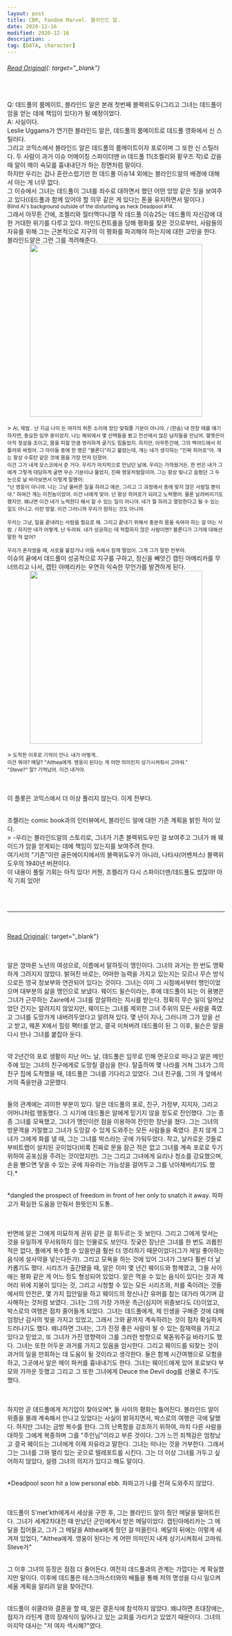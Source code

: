 ```yaml
---
layout: post
title: CBR, Fandom Marvel. 블라인드 알.
date: 2020-12-16
modified: 2020-12-16
description: .
tag: [DATA, character]
---
```

###### [Read Original](https://www.cbr.com/comic-book-legends-revealed-564/){: target="_blank"}

<br/>
<br/>
Q: 데드풀의 룸메이트, 블라인드 알은 본래 첫번째 블랙위도우(그리고 그녀는 데드풀이 암을 얻는 데에 책임이 있다)가 될 예정이었다.<br/>
A: 사실이다.

<br/>
Leslie Uggams가 연기한 블라인드 알은, 데드풀의 룸메이트로 데드풀 영화에서 신 스틸러다. <br/>
그리고 코믹스에서 블라인드 알은 데드풀의 룸메이트이자 포로이며 그 또한 신 스틸러다. 
두 사람이 과거 이슈 어메이징 스파이더맨 in 데드풀 11(조켈리와 핕우즈 작)로 갔을 때 알이 메이 숙모를 흉내내던가 하는 장면처럼 말이다. 

<br/>
하지만 우리는 겁나 혼란스럽기만 한 데드풀 이슈14 외에는 블라인드알의 배경에 대해서 아는 게 너무 없다. 
<br/>그 이슈에서 그녀는 데드풀이 그녀를 죄수로 대하면서 했던 어떤 엉망 같은 짓을 보여주고 있다(데드풀과 함께 있어야 할 의무 같은 게 있다는 톤을 유지하면서 말이다.) 

<br/>
<small>Blind Al's background outside of the disturbing as heck Deadpool #14. </small>

<br/>
그래서 아무튼 간에, 조켈리와 월터맥다니엘 작 데드풀 이슈25는 
데드풀의 자신감에 대한 거대한 위기를 다루고 있다. 
마인드컨트롤을 당해 평화를 찾은 것으로부터, 사람들의 자유를 위해 그는
근본적으로 지구의 이 평화를 파괴해야 하는지에 대한 고민을 한다.

<br/>
블라인드알은 그런 그를 격려해준다.

<center><img src="https://static1.cbrimages.com/wp-content/uploads/goodcomics/2016/02/deadpool25a.jpg?dpr=1.5" width="400px"></center>
<br/>
> <small> Al, 제발.. 난 지금 나이 든 여자의 허튼 소리에 장단 맞춰줄 기분이 아니야. / 
(한숨) 내 한창 때를 얘기하자면, 중요한 임무 중이었지. 
나는 해외에서 몇 선택들을 봤고 전선에서 많은 남자들을 만났어.
헬멧끈이 아직 젖살을 조이고, 
몸을 피할 만큼 영리하게 굴기도 힘들었지. 
하지만, 아무튼간에, 그의 백야드에서 히틀러와 싸웠어. 
그 아이들 중에 한 명은 "블론디"라고 불렸는데, 
걔는 네가 생각하는 "진짜 히어로"야. 
걔는 항상 수류탄 같은 것에 몸을 가장 먼저 던졌어. 
<br/>이건 그가 내게 모스코에서 준 거다. 
우리가 마지막으로 만났던 날에. 
우리는 가까웠거든. 
한 번은 내가 그에게 그렇게 대담하게 굴면 무슨 기분이냐 물었지, 
진짜 영웅처럼말이야.  
그는 항상 빛나고 슬펐던 그 두 눈으로 날 바라보면서 이렇게 말했어:
<br/>"난 영웅이 아니야. 나는 그냥 올바른 일을 하려고 애쓴, 
그리고 그 과정에서 총에 맞지 않은 사람일 뿐이야." 하여간 걔는 미친놈이었어. 이건 너에게 맞아. 
 넌 항상 히어로가 되려고 노력했어. 물론 날려버리기도 했지만. 
왜냐면 이건 네가 노력한다 해서 할 수 있는 일이 아니야. 
네가 뭘 하려고 열망한다고 될 수 있는 일도 아니고. 이런 망할. 
이건 그러니까 우리가 원하는 것도 아니야. 
<br/><br/>
우리는 그냥, 일을 끝내려는 사람을 필요로 해.
그리고 끝내기 위해서 충분히 몸을 숙여야 하는 걸 아는 사람. / 
하지만 내가 어떻게. 난 두려워. 내가 성공하는 데 
적합하지 않은 사람이면? 블론디가 그거에 대해선 말한 적 없어?
<br/><br/>
우리가 혼자였을 때, 서로를 붙잡거나 어둠 속에서 함께 떨었어. 그게 그가 말한 전부야.</small>

 

<br/>
이슈의 끝에서 데드풀이 성공적으로 지구를 구하고, 정신을 빼앗긴 캡틴 아메리카를 무너뜨리고 나서, 캡틴 아메리카는 우연히 익숙한 무언가를 발견하게 된다. 

<br/>
<center><img src="https://static1.cbrimages.com/wp-content/uploads/goodcomics/2016/02/deadpool25b.jpg?dpr=1.5" width="400px"></center>
 
<br/>
> <small> 도착한 이후로 기억이 안나. 내가 어떻게.. 
<br/>이건 뭐야? 메달? "Althea에게. 영웅이 된다는 게 어떤 의미인지 상기시켜줘서 고마워." 
<br/>"Steve?" 알? 기억났어. 이건 내거야. </small>

 

<br/><br/>
이 플롯은 코믹스에서 더 이상 풀리지 않는다. 이게 전부다.

<br/>
조켈리는 comic book과의 인터뷰에서, 블라인드 알에 대한 기존 계획을 밝힌 적이 있다.

<br/>
> -우리는 블라인드알의 스토리로, 그녀가 기존 블랙위도우인 걸 보여주고 그녀가 왜 웨이드가 암을 얻게되는 데에 책임이 있는지를 보여주려 한다.

 <br/>
여기서의 "기존"이란 골든에이지에서의 블랙위도우가 아니라, 나타샤(어벤져스) 블랙위도우의 1940년 버젼이다.

<br/>
이 내용이 풀릴 기회는 아직 있다! 커뭔, 조켈리가 다시 스파이더맨/데드풀도 썼잖아! 아직 기회 있어!

<br/><br/>
* * * 
<br/><br/>
[Read Original](https://marvel.fandom.com/wiki/Blind_Al_(Althea)_(Earth-616)){: target="_blank"}

<br/><br/>
알은 깡마른 노년의 여성으로, 이름에서 말하듯이 맹인이다. 그녀의 과거는 한 번도 명확하게 그려지지 않았다. 밝혀진 바로는, 어떠한 능력을 가지고 있는지는 모르나 무슨 방식으로든 영국 정보부와 연관되어 있다는 것이다. 그녀는 이미 그 시점에서부터 맹인이었으며 대부분의 삶을 맹인으로 보냈다. 웨이드 윌슨이라는, 후에 데드풀이 되는 이 용병은 그녀가 근무하는 Zaire에서 그녀를 암살하라는 지시를 받는다. 정확히 무슨 일이 일어났었던 건지는 알려지지 않았지만, 웨이드는 그녀를 제외한 그녀 주위의 모든 사람을 죽였고 그녀를 도망가게 내버려두었다고 알려져 있다. 몇 년이 지나, 그러니까 그가 암을 선고 받고, 웨폰 X에서 힐링 팩터를 얻고, 결국 미쳐버려 데드풀이 된 그 이후, 윌슨은 알을 다시 만나 그녀를 붙잡아 둔다.   

<br/>약 2년간의 포로 생활이 지난 어느 날, 데드풀은 임무로 인해 먼곳으로 떠나고 알은 메인 주에 있는 그녀의 친구에게로 도망칠 결심을 한다. 탈출하여 몇 나라를 거쳐 그녀가 그의 친구 집에 도착했을 때, 데드풀은 그녀를 기다리고 있었다. 그녀 친구를, 그의 개 앞에서 거의 죽을만큼 고문했다.

<br/>둘의 관계에는 괴이한 부분이 있다. 알은 데드풀의 포로, 친구, 가정부,  지지자, 그리고 어머니처럼 행동했다. 그 시기에 데드풀은 알에게 믿기지 않을 정도로 잔인했다. 그는 종종 그녀를 모욕했고, 그녀가 맹인이란 점을 이용하여 잔인한 장난을 쳤다. 그는 그녀의 방문객을 거절했고 그녀가 도망갈 수 있게 도와주는 모든 사람들을 죽였다. 흔치 않게 그녀가 그에게 화를 낼 때, 그는 그녀를 박스라는 곳에 가둬두었다. 작고, 날카로운 것들로 부비트랩이 설치된 곳이었다(비록 진짜로 문을 잠근 적은 없고 그녀를 계속 포로로 두기 위하여 공포심을 주려는 것이었지만). 그는 그리고 그녀에게 요리나 청소를 강요했으며, 손을 뻗으면 닿을 수 있는 곳에 자유라는 가능성을 걸어두고 그를 낚아채버리기도 했다.*

<br/>*dangled the prospect of freedom in front of her only to snatch it away. 파파고가 확실한 도움을 안줘서 뭔뜻인지 도통..

 
<br/><br/>
반면에 알은 그에게 미묘하게 권위 같은 걸 휘두르는 듯 보인다. 그리고 그에게 맞서는 것을 유일하게 무서워하지 않는 인물로도 보인다. 짓궂은 장난은 그녀를 한 번도 괴롭힌 적은 없다, 풀에게 복수할 수 있을만큼 훨씬 더 영리하기 때문이었다(그가 제일 좋아하는 음식에 설사약을 넣는다든가). 그리고 모욕을 하는 것에 있어 그녀가 그보다 훨씬 더 날카롭기도 했다. 시리즈가 출간됐을 때, 알은 이미 몇 년간 웨이드와 함께였고, 그들 사이에는 평화 같은 게 어느 정도 형성되어 있었다. 알은 먹을 수 있는 음식이 있다는 것과 제 머리 위에 지붕이 있다는 것, 그리고 시청할 수 있는 모든 <Matlock> 시리즈와, 저를 죽이려는 것들에서의 안전은, 몇 가지 집안일을 하고 웨이드의 정신나간 유머를 참는 대가라 여기며 감사해하는 것처럼 보였다. 그녀는 그의 가장 가까운 측근(심지어 위즐보다도 더)이었고, 박스로의 여행은 점차 줄어들게 되었다. 그녀는 데드풀에게, 제 인생을 구해준 것에 대해 엄청난 감사의 빚을 가지고 있었고, 그래서 그와 끝까지 계속하려는 것이 점차 확실하게 드러나기도 했다. 왜냐하면 그녀는, 그가 진정 좋은 사람이 될 수 있는 잠재력을 가지고 있다고 믿었고, 또 그녀가 가진 영향력이 그를 그러한 방향으로 북돋워주길 바라기도 했다. 그녀는 또한 어두운 과거를 가지고 있음을 암시한다. 그리고 웨이드를 되찾는 것이 과거의 일을 만회하는 데 도움이 될 것이라고 생각한다. 둘은 함께 시간여행으로 모험을 하고, 그곳에서 알은 메이 파커를 흉내내기도 한다. 그녀는 웨이드에게 있어 포로보다 부모와 가까운 듯했고 그리고 그 또한 그녀에게 Deuce the Devil dog를 선물로 주기도 했다.  

 
<br/><br/>
하지만 곧 데드풀에게 저기압이 찾아오며*, 둘 사이의 평화는 틀어진다. 블라인드 알이 위즐을 몰래 계속해서 만나고 있었다는 사실이 밝혀지면서, 박스로의 여행은 극에 달했다. 하지만 그녀는 금방 복수를 한다. 그의 난폭함을 강조하기 위하여, 마치 다른 사람을 대하듯 그에게 복종하며 그를 "주인님"이라고 부른 것이다. 그가 느낀 죄책감은 엄청났고 결국 웨이드는 그녀에게 이제 자유라고 말한다. 그녀는 떠나는 것을 거부한다. 그래서 그는 그녀를 그와 멀리 있는 곳으로 텔레포트를 시킨다. 그는 더 이상 그녀를 가두고 싶어하지 않았다, 설령 그녀의 의지가 있다고 해도 말이다. 

<br/>*Deadpool soon hit a low personal ebb. 파파고가 나를 전혀 도와주지 않았다.

 
<br/><br/>
데드풀이 S'met'kth에게서 세상을 구한 후, 그는 블라인드 알이 줬던 메달을 떨어트린다. 그녀가 세계2차대전 때 만났던 군인에게서 받은 메달이었다. 캡틴아메리카는 그 메달을 집어들고, 그가 그 메달을 Althea에게 줬던 걸 떠올린다. 메달의 뒤에는 이렇게 새겨져 있었다, "Althea에게. 영웅이 된다는 게 어떤 의미인지 내게 상기시켜줘서 고마워. Steve가"

<br/>그 이후 그녀의 등장은 점점 더 줄어든다. 여전히 데드풀과의 관계는 가깝다는 게 확실했지만 말이다. 이후에 데드풀은 테스크마스터와의 배틀을 통해 저의 명성을 다시 일으켜 세울 계획을 알리려 알을 찾아간다. 

<br/>데드풀이 쉬클라와 결혼을 할 때, 알은 결혼식에 참석하지 않았다. 왜냐하면 초대장에는, 점자가 라틴계 갱의 장례식이 일어나고 있는 교회를 가리키고 있었기 때문이다. 그녀의 마지막 대사는 "저 여자 섹시해?"였다. 

<br/><br/>


 

